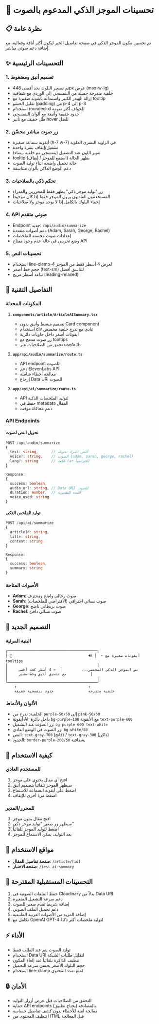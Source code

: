 # 🧠 تحسينات الموجز الذكي المدعوم بالصوت

## 📋 نظرة عامة
تم تحسين مكون الموجز الذكي في صفحة تفاصيل الخبر ليكون أكثر أناقة وفعالية، مع إضافة دعم صوتي مباشر.

## ✨ التحسينات الرئيسية

### 1. **تصميم أنيق ومضغوط**
- تم تصغير البلوك بحد أقصى 448px عرض (max-w-lg)
- خلفية متدرجة جميلة من البنفسجي إلى الوردي مع شفافية
- إزالة الهيدر الكبير واستبداله بأيقونة صغيرة مع tooltip
- تقليل الحشو (padding) من p-4 إلى p-3
- استخدام rounded-xl للحواف أكثر نعومة
- حدود خفيفة وأنيقة مع ألوان البنفسجي
- ظل خفيف مع تأثير hover للظل

### 2. **زر صوت مباشر محسّن**
- أيقونة سماعة صغيرة (h-7 w-7) في الزاوية اليسرى العلوية
- تشغيل/إيقاف بنقرة واحدة
- تغيير اللون عند التشغيل (بنفسجي مع خلفية بيضاء)
- tooltip يظهر الحالة (استمع للموجز / إيقاف)
- حالة تحميل واضحة أثناء توليد الصوت
- دعم الوضع الداكن بألوان متناسقة

### 3. **تحكم ذكي بالصلاحيات**
- زر "توليد موجز ذكي" يظهر فقط للمحررين والمدراء
- المستخدمون العاديون يرون الموجز فقط إذا كان موجوداً
- إخفاء البلوك بالكامل إذا لا يوجد موجز ولا صلاحيات

### 4. **API صوتي متقدم**
- Endpoint جديد: `/api/audio/summarize`
- دعم أصوات متعددة (Adam, Sarah, George, Rachel)
- إعدادات صوت محسنة للملخصات
- وضع تجريبي في حالة عدم وجود مفتاح API

### 5. **تحسينات النص**
- استخدام line-clamp-4 لعرض 4 أسطر فقط من الموجز
- حجم خط أصغر (text-sm) لتناسق أفضل
- تباعد أسطر مريح (leading-relaxed)

## 🔧 التفاصيل التقنية

### المكونات المحدثة
1. **`components/article/ArticleAISummary.tsx`**
   - تصميم مبسط وأنيق بدون Card component
   - استخدام div عادي مع تدرج خلفية مخصص
   - أيقونات أصغر داخل حاويات دائرية
   - زر صوت مدمج مع tooltips
   - تحقق من الصلاحيات عبر useAuth

2. **`app/api/audio/summarize/route.ts`**
   - API endpoint للصوت
   - دعم ElevenLabs API
   - معالجة أخطاء شاملة
   - إرجاع Data URI للصوت

3. **`app/api/ai/summarize/route.ts`**
   - API لتوليد الملخصات الذكية
   - حفظ في metadata المقال
   - دعم محاكاة مؤقت

### API Endpoints

#### تحويل النص لصوت
```typescript
POST /api/audio/summarize
{
  text: string,      // النص المراد تحويله
  voice?: string,    // الصوت (adam, sarah, george, rachel)
  lang?: string      // اللغة (ar افتراضياً)
}

Response:
{
  success: boolean,
  audio_url: string, // Data URI للصوت
  duration: number,  // المدة التقديرية
  voice_used: string
}
```

#### توليد الملخص الذكي
```typescript
POST /api/ai/summarize
{
  articleId: string,
  title: string,
  content: string
}

Response:
{
  success: boolean,
  summary: string
}
```

### الأصوات المتاحة
- **Adam**: صوت رجالي واضح ومحترف
- **Sarah**: صوت نسائي احترافي (الافتراضي للملخصات)
- **George**: صوت بريطاني ناضج
- **Rachel**: صوت نسائي دافئ

## 🎨 التصميم الجديد

### البنية المرئية
```
┌─────────────────────────────────────────┐
│ 🧠                                   🔊 │  ← أيقونات صغيرة مع tooltips
│                                         │
│     نص الموجز الذكي المختصر...         │  ← 4 أسطر كحد أقصى
│     مع تنسيق أنيق وخط صغير           │
│                                         │
└─────────────────────────────────────────┘
    ↑                                 ↑
    خلفية متدرجة                حدود بنفسجية خفيفة
```

### الألوان والأنماط
- الخلفية: تدرج من `purple-50/50` إلى `pink-50/50`
- أيقونة AI: داخل دائرة `bg-purple-100` مع الأيقونة `text-purple-600`
- زر الصوت عند التشغيل: `bg-purple-600 text-white`
- زر الصوت في الوضع العادي: `bg-white/80`
- النص: `text-gray-700` (فاتح) / `text-gray-300` (داكن)
- الحدود: `border-purple-200/50` بشفافية

## 📝 كيفية الاستخدام

### للمستخدم العادي
1. افتح أي مقال يحتوي على موجز
2. سيظهر الموجز تلقائياً بتصميم أنيق
3. اضغط على أيقونة السماعة للاستماع
4. اضغط مرة أخرى للإيقاف

### للمحرر/المدير
1. افتح مقال بدون موجز
2. سيظهر زر صغير "توليد موجز ذكي"
3. اضغط لتوليد الموجز تلقائياً
4. بعد التوليد، يمكن الاستماع للموجز

## 📍 مواقع الاستخدام
- **صفحة تفاصيل المقال**: `/article/[id]`
- **صفحة الاختبار**: `/test-ai-summary`

## 🚀 التحسينات المستقبلية المقترحة
1. حفظ الملفات الصوتية في Cloudinary بدلاً من Data URI
2. دعم سرعة التشغيل المتغيرة
3. إضافة شريط تقدم صغير للصوت
4. دعم تحميل الملف الصوتي
5. إضافة المزيد من الأصوات العربية الطبيعية
6. تكامل مع OpenAI GPT-4 لتوليد ملخصات أكثر ذكاءً

## ⚡ الأداء
- توليد الصوت يتم عند الطلب فقط
- استخدام Data URI لتقليل طلبات الشبكة
- تنظيف الذاكرة تلقائياً عند إلغاء المكون
- حجم البلوك الأصغر يحسن سرعة التحميل
- استخدام line-clamp لمنع تمدد المحتوى

## 🔒 الأمان
- التحقق من الصلاحيات قبل عرض أزرار التوليد
- حماية API endpoints بالمصادقة (يحتاج تطبيق)
- معالجة آمنة للأخطاء بدون كشف تفاصيل حساسة
- تنظيف المحتوى من HTML قبل المعالجة 